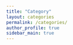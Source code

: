 ```yaml
---
title: "Category"
layout: categories
permalink: /categories/
author_profile: true
sidebar_main: true
---
```


